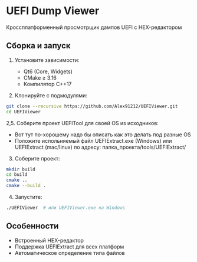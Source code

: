 # UEFI Dump Viewer

Кроссплатформенный просмотрщик дампов UEFI с HEX-редактором

## Сборка и запуск

1. Установите зависимости:
   - Qt6 (Core, Widgets)
   - CMake ≥ 3.16
   - Компилятор C++17

2. Клонируйте с подмодулями:
```bash
git clone --recursive https://github.com/Alex91212/UEFIViewer.git
cd UEFIViewer
```
2,5. Соберите проект UEFITool для своей OS из исходников:
- Вот тут по-хорошему надо бы описать как это делать под разные OS
- Положите испольняемый файл UEFIExtract.exe (Windows) или UEFIExtract (mac/linux) по 
адресу: папка_проекта/tools/UEFIExtract/

3. Соберите проект:
```bash
mkdir build
cd build
cmake ..
cmake --build .
```

4. Запустите:
```bash
./UEFIViewer  # или UEFIViewer.exe на Windows
```

## Особенности
- Встроенный HEX-редактор
- Поддержка UEFIExtract для всех платформ
- Автоматическое определение типа файлов
